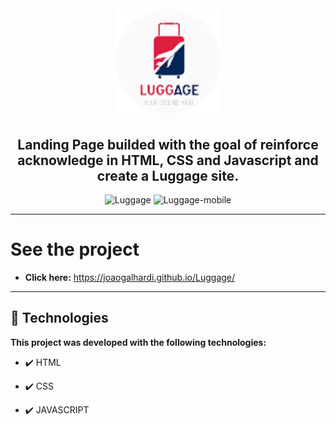 <h1 align="center">
<br>
  <img src="./images/luggage-icon.svg" alt="Luggage" >
<br>
</h1>

<h2 align="center"><strong>Landing Page builded with the goal of reinforce acknowledge in HTML, CSS and Javascript and create a Luggage site.</strong></h2>

<div align="center" >
  <img src="./videos/Luggage.gif" alt="Luggage">
  <img src="./videos/Luggage-mobile.gif" alt="Luggage-mobile"  height="425">
</div>

---

# See the project

- <strong>Click here:</strong> https://joaogalhardi.github.io/Luggage/


---


## 🚀 Technologies

<strong>This project was developed with the following technologies: </strong>

- ✔️ HTML

- ✔️ CSS

- ✔️ JAVASCRIPT
